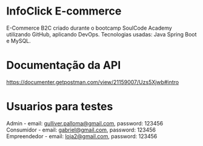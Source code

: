 # InfoClick E-commerce
E-Commerce B2C criado durante o bootcamp SoulCode Academy utilizando GitHub, aplicando DevOps. Tecnologias usadas:  Java Spring Boot e MySQL.

# Documentação da API
https://documenter.getpostman.com/view/21159007/Uzs5Xjwb#intro

# Usuarios para testes
Admin - email: gulliver.palloma@gmail.com, password: 123456 <br>
Consumidor - email: gabriel@gmail.com, password: 123456 <br>
Empreendedor - email: loja2@gmail.com, password: 123456
